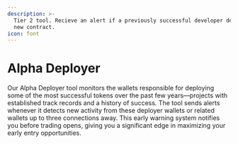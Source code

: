```yaml
---
description: >-
  Tier 2 tool. Recieve an alert if a previously successful developer deploys a
  new contract.
icon: font
---
```


# Alpha Deployer

Our Alpha Deployer tool monitors the wallets responsible for deploying some of the most successful tokens over the past few years—projects with established track records and a history of success. The tool sends alerts whenever it detects new activity from these deployer wallets or related wallets up to three connections away. This early warning system notifies you before trading opens, giving you a significant edge in maximizing your early entry opportunities.
